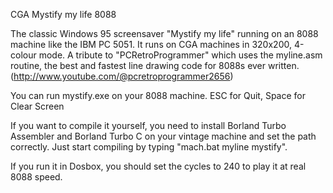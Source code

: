 CGA Mystify my life 8088

The classic Windows 95 screensaver "Mystify my life" running on an 8088 machine like the IBM PC 5051.
It runs on CGA machines in 320x200, 4-colour mode.
A tribute to "PCRetroProgrammer" which uses the myline.asm routine, the best and fastest line drawing code for 8088s ever written. (http://www.youtube.com/@pcretroprogrammer2656)

You can run mystify.exe on your 8088 machine. ESC for Quit, Space for Clear Screen

If you want to compile it yourself, you need to install Borland Turbo Assembler and Borland Turbo C on your vintage machine and set the path correctly. Just start compiling by typing "mach.bat myline mystify".

If you run it in Dosbox, you should set the cycles to 240 to play it at real 8088 speed.

